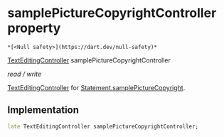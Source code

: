


# samplePictureCopyrightController property




    *[<Null safety>](https://dart.dev/null-safety)*


[TextEditingController](https://api.flutter.dev/flutter/widgets/TextEditingController-class.html) samplePictureCopyrightController
  
_read / write_



<p><a href="https://api.flutter.dev/flutter/widgets/TextEditingController-class.html">TextEditingController</a> for <a href="../../models_statement/Statement/samplePictureCopyright.md">Statement.samplePictureCopyright</a>.</p>



## Implementation

```dart
late TextEditingController samplePictureCopyrightController;


```







